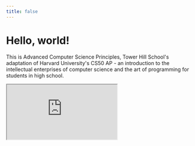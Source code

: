 ```yaml
---
title: false
---
```


# Hello, world! 

This is Advanced Computer Science Principles, Tower Hill School's adaptation of Harvard University's CS50 AP - an introduction to the intellectual enterprises of computer science and the art of programming for students in high school.

<iframe src="https://www.youtube.com/embed/tZxLMIk_SaY?playlist=GAB6Gm7pTTA"></iframe>

